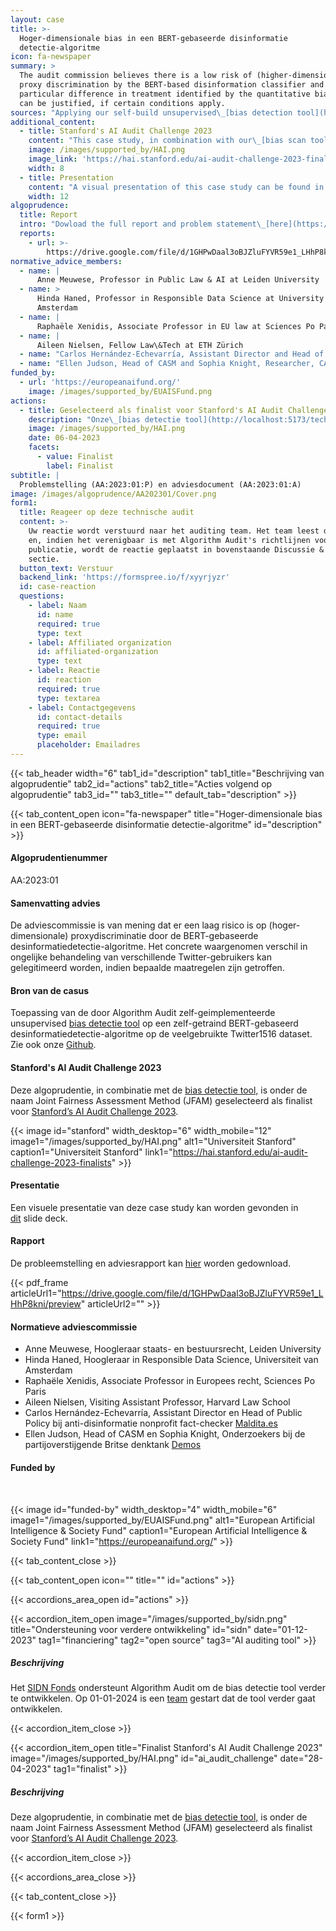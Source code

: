 ```yaml
---
layout: case
title: >-
  Hoger-dimensionale bias in een BERT-gebaseerde disinformatie
  detectie-algoritme
icon: fa-newspaper
summary: >
  The audit commission believes there is a low risk of (higher-dimensional)
  proxy discrimination by the BERT-based disinformation classifier and that the
  particular difference in treatment identified by the quantitative bias scan
  can be justified, if certain conditions apply.
sources: "Applying our self-build unsupervised\_[bias detection tool](https://algorithmaudit.eu/bias_scan)\_on a self-trained BERT-based disinformation classifier on the Twitter1516 dataset. Learn more on\_[Github](https://github.com/NGO-Algorithm-Audit/Bias_scan).\n"
additional_content:
  - title: Stanford's AI Audit Challenge 2023
    content: "This case study, in combination with our\_[bias scan tool](https://algorithmaudit.eu/bias_scan), has been selected as a finalist for\_[Stanford's AI Audit Challenge 2023](https://hai.stanford.edu/ai-audit-challenge-2023-finalists).\n"
    image: /images/supported_by/HAI.png
    image_link: 'https://hai.stanford.edu/ai-audit-challenge-2023-finalists'
    width: 8
  - title: Presentation
    content: "A visual presentation of this case study can be found in this\_[slide deck](https://github.com/NGO-Algorithm-Audit/Bias_scan/blob/master/Main_presentation_joint_fairness_assessment_method.pdf).\n"
    width: 12
algoprudence:
  title: Report
  intro: "Dowload the full report and problem statement\_[here](https://drive.google.com/file/d/1GHPwDaal3oBJZluFYVR59e1_LHhP8kni/view?usp=sharing).\n"
  reports:
    - url: >-
        https://drive.google.com/file/d/1GHPwDaal3oBJZluFYVR59e1_LHhP8kni/preview
normative_advice_members:
  - name: |
      Anne Meuwese, Professor in Public Law & AI at Leiden University
  - name: >
      Hinda Haned, Professor in Responsible Data Science at University of
      Amsterdam
  - name: |
      Raphaële Xenidis, Associate Professor in EU law at Sciences Po Paris
  - name: |
      Aileen Nielsen, Fellow Law\&Tech at ETH Zürich
  - name: "Carlos Hernández-Echevarría, Assistant Director and Head of Public Policy at the anti-disinformation nonprofit fact-checker\_[Maldita.es](https://maldita.es/maldita-es-journalism-to-not-be-fooled/)\n"
  - name: "Ellen Judson, Head of CASM and Sophia Knight, Researcher, CASM at Britain’s leading cross-party think tank\_[Demos](https://demos.co.uk/)\n"
funded_by:
  - url: 'https://europeanaifund.org/'
    image: /images/supported_by/EUAISFund.png
actions:
  - title: Geselecteerd als finalist voor Stanford's AI Audit Challenge 2023
    description: "Onze\_[bias detectie tool](http://localhost:5173/technical-tools/BDT)\_en bijbehorende algoprudentie van het BERT-gebaseerde disinformatie detectie algoritme is geselecteerd als finalist voor\_[Stanford’s AI Audit Challenge 2023](https://hai.stanford.edu/ai-audit-challenge-2023-finalists).\n\n{{< pdf_frame >}}\n"
    image: /images/supported_by/HAI.png
    date: 06-04-2023
    facets:
      - value: Finalist
        label: Finalist
subtitle: |
  Problemstelling (AA:2023:01:P) en adviesdocument (AA:2023:01:A)
image: /images/algoprudence/AA202301/Cover.png
form1:
  title: Reageer op deze technische audit
  content: >-
    Uw reactie wordt verstuurd naar het auditing team. Het team leest de reactie
    en, indien het verenigbaar is met Algorithm Audit's richtlijnen voor
    publicatie, wordt de reactie geplaatst in bovenstaande Discussie & debat
    sectie.
  button_text: Verstuur
  backend_link: 'https://formspree.io/f/xyyrjyzr'
  id: case-reaction
  questions:
    - label: Naam
      id: name
      required: true
      type: text
    - label: Affiliated organization
      id: affiliated-organization
      type: text
    - label: Reactie
      id: reaction
      required: true
      type: textarea
    - label: Contactgegevens
      id: contact-details
      required: true
      type: email
      placeholder: Emailadres
---
```


{{< tab_header width="6" tab1_id="description" tab1_title="Beschrijving van algoprudentie" tab2_id="actions" tab2_title="Acties volgend op algoprudentie" tab3_id="" tab3_title="" default_tab="description" >}}

{{< tab_content_open icon="fa-newspaper" title="Hoger-dimensionale bias in een BERT-gebaseerde disinformatie detectie-algoritme" id="description" >}}

#### Algoprudentienummer

AA:2023:01

#### Samenvatting advies

De adviescommissie is van mening dat er een laag risico is op (hoger-dimensionale) proxydiscriminatie door de BERT-gebaseerde desinformatiedetectie-algoritme. Het concrete waargenomen verschil in ongelijke behandeling van verschillende Twitter-gebruikers kan gelegitimeerd worden, indien bepaalde maatregelen zijn getroffen.

#### Bron van de casus

Toepassing van de door Algorithm Audit zelf-geimplementeerde unsupervised [bias detectie tool](/technical-tools/bdt/) op een zelf-getraind BERT-gebaseerd desinformatiedetectie-algoritme op de veelgebruikte Twitter1516 dataset. Zie ook onze [Github](https://github.com/NGO-Algorithm-Audit/Bias-detection-tool).

#### Stanford's AI Audit Challenge 2023

Deze algoprudentie, in combinatie met de [bias detectie tool,](/technical-tools/bdt/) is onder de naam Joint Fairness Assessment Method (JFAM) geselecteerd als finalist voor [Stanford’s AI Audit Challenge 2023](https://hai.stanford.edu/ai-audit-challenge-2023-finalists).

{{< image id="stanford" width_desktop="6" width_mobile="12" image1="/images/supported_by/HAI.png" alt1="Universiteit Stanford" caption1="Universiteit Stanford" link1="https://hai.stanford.edu/ai-audit-challenge-2023-finalists" >}}

#### Presentatie

Een visuele presentatie van deze case study kan worden gevonden in [dit](https://github.com/NGO-Algorithm-Audit/Bias-detection-tool/blob/master/Main_presentation_joint_fairness_assessment_method.pdf) slide deck.

#### Rapport

De probleemstelling en adviesrapport kan [hier](https://drive.google.com/file/d/1GHPwDaal3oBJZluFYVR59e1_LHhP8kni/view?usp=sharing) worden gedownload.

{{< pdf_frame articleUrl1="https://drive.google.com/file/d/1GHPwDaal3oBJZluFYVR59e1_LHhP8kni/preview" articleUrl2="" >}}

#### Normatieve adviescommissie

* Anne Meuwese, Hoogleraar staats- en bestuursrecht, Leiden University
* Hinda Haned, Hoogleraar in Responsible Data Science, Universiteit van Amsterdam
* Raphaële Xenidis, Associate Professor in Europees recht, Sciences Po Paris
* Aileen Nielsen, Visiting Assistant Professor, Harvard Law School
* Carlos Hernández-Echevarría, Assistant Director en Head of Public Policy bij anti-disinformatie nonprofit fact-checker [Maldita.es](https://maldita.es/maldita-es-journalism-to-not-be-fooled/)
* Ellen Judson, Head of CASM en Sophia Knight, Onderzoekers bij de partijoverstijgende Britse denktank [Demos](https://demos.co.uk/)

#### Funded by

<br>

{{< image id="funded-by" width_desktop="4" width_mobile="6" image1="/images/supported_by/EUAISFund.png" alt1="European Artificial Intelligence & Society Fund" caption1="European Artificial Intelligence & Society Fund" link1="https://europeanaifund.org/" >}}

{{< tab_content_close >}}

{{< tab_content_open icon="" title="" id="actions" >}}

{{< accordions_area_open id="actions" >}}

{{< accordion_item_open image="/images/supported_by/sidn.png" title="Ondersteuning voor verdere ontwikkeling" id="sidn" date="01-12-2023" tag1="financiering" tag2="open source" tag3="AI auditing tool" >}}

##### Beschrijving

Het [SIDN Fonds](https://www.sidnfonds.nl/projecten/open-source-ai-auditing) ondersteunt Algorithm Audit om de bias detectie tool verder te ontwikkelen. Op 01-01-2024 is een [team](/nl/about/teams/#bdt) gestart dat de tool verder gaat ontwikkelen.

{{< accordion_item_close >}}

{{< accordion_item_open title="Finalist Stanford's AI Audit Challenge 2023" image="/images/supported_by/HAI.png" id="ai_audit_challenge" date="28-04-2023" tag1="finalist" >}}

##### Beschrijving

Deze algoprudentie, in combinatie met de [bias detectie tool,](/technical-tools/bdt/) is onder de naam Joint Fairness Assessment Method (JFAM) geselecteerd als finalist voor [Stanford’s AI Audit Challenge 2023](https://hai.stanford.edu/ai-audit-challenge-2023-finalists).

{{< accordion_item_close >}}

{{< accordions_area_close >}}

{{< tab_content_close >}}

{{< form1 >}}
